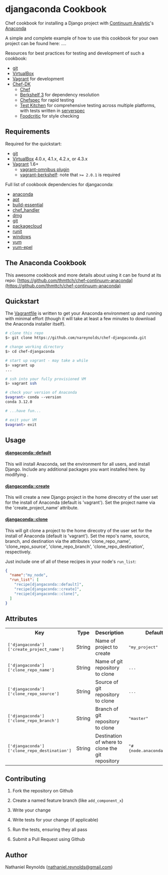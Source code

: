 # djangaconda Cookbook

Chef cookbook for installing a Django project with [Continuum Analytic](http://continuum.io/)'s [Anaconda](https://store.continuum.io/cshop/anaconda/)

A simple and complete example of how to use this cookbook for your own project can be found here: ....

Resources for best practices for testing and development of such a cookbook:
- [git](https://git-scm.com/)
- [VirtualBox](https://www.virtualbox.org/)
- [Vagrant](https://www.vagrantup.com) for development
- [Chef-DK](https://downloads.chef.io/chef-dk/)
  - [Chef](https://www.chef.io/chef/)
  - [Berkshelf 3](http://berkshelf.com/) for dependency resolution
  - [Chefspec](https://github.com/sethvargo/chefspec) for rapid testing
  - [Test Kitchen](https://github.com/test-kitchen/test-kitchen) for
comprehensive testing across multiple platforms, with tests written in
[serverspec](http://serverspec.org/)
  - [Foodcritic](http://acrmp.github.io/foodcritic/) for style checking


## Requirements

Required for the quickstart:
- [git](https://git-scm.com/)
- [VirtualBox](https://www.virtualbox.org/) 4.0.x, 4.1.x, 4.2.x, or 4.3.x
- [Vagrant](https://www.vagrantup.com/) 1.6+
  - [vagrant-omnibus plugin](https://github.com/schisamo/vagrant-omnibus)
  - [vagrant-berkshelf](https://github.com/berkshelf/vagrant-berkshelf): note
    that `>= 2.0.1` is required

Full list of cookbook dependencies for djangaconda:
- [anaconda](https://github.com/thmttch/chef-continuum-anaconda)
- [apt](https://github.com/opscode-cookbooks/apt)
- [build-essential](https://github.com/opscode-cookbooks/build-essential)
- [chef_handler](https://github.com/opscode-cookbooks/chef_handler)
- [dmg](https://github.com/opscode-cookbooks/dmg)
- [git](https://github.com/jssjr/git)
- [packagecloud](https://github.com/computology/packagecloud-cookbook)
- [runit](https://github.com/hw-cookbooks/runit)
- [windows](https://github.com/opscode-cookbooks/windows)
- [yum](https://github.com/chef-cookbooks/yum)
- [yum-epel](https://github.com/chef-cookbooks/yum-epel)


## The Anaconda Cookbook
This awesome cookbook and more details about using it can be found at its repo: [https://github.com/thmttch/chef-continuum-anaconda](https://github.com/thmttch/chef-continuum-anaconda)


## Quickstart

The [Vagrantfile](Vagrantfile) is written to get your Anaconda environment up and running with minimal effort (though it will take at least a few minutes to download the Anaconda installer itself).

```bash
# clone this repo
$> git clone https://github.com/nareynolds/chef-djangaconda.git

# change working directory
$> cd chef-djangaconda

# start up vagrant - may take a while
$> vagrant up
...

# ssh into your fully provisioned VM
$> vagrant ssh

# check your version of Anaconda
$vagrant> conda --version
conda 3.12.0

# ...have fun...

# exit your VM
$vagrant> exit
```


## Usage

#### [djangaconda::default](recipes/default.rb)
This will install Anaconda, set the environment for all users, and install Django. Include any additional packages you want installed here. by modifying .

#### [djangaconda::create](recipes/create.rb)
This will create a new Django project in the home direcotry of the user set for the install of Anaconda (default is 'vagrant'). Set the project name via the 'create_project_name' attribute.

#### [djangaconda::clone](recipes/clone.rb)
This will git clone a project to the home direcotry of the user set for the install of Anaconda (default is 'vagrant'). Set the repo's name, source, branch, and destination via the attributes 'clone_repo_name', 'clone_repo_source', 'clone_repo_branch', 'clone_repo_destination', respectively.

Just include one of all of these recipes in your node's `run_list`:

```json
{
  "name":"my_node",
  "run_list": [
    "recipe[djangaconda::default]",
    "recipe[djangaconda::create]",
    "recipe[djangaconda::clone]",
  ]
}
```


## Attributes

<table>
  <tr>
    <th>Key</th>
    <th>Type</th>
    <th>Description</th>
    <th>Default</th>
  </tr>
  <tr>
    <td><tt>['djangaconda']['create_project_name']</tt></td>
    <td>String</td>
    <td>Name of project to create</td>
    <td><tt>"my_project"</tt></td>
  </tr>
  <tr>
    <td><tt>['djangaconda']['clone_repo_name']</tt></td>
    <td>String</td>
    <td>Name of git repository to clone</td>
    <td><tt>...</tt></td>
  </tr>
  <tr>
    <td><tt>['djangaconda']['clone_repo_source']</tt></td>
    <td>String</td>
    <td>Source of git repository to clone</td>
    <td><tt>...</tt></td>
  </tr>
  <tr>
    <td><tt>['djangaconda']['clone_repo_branch']</tt></td>
    <td>String</td>
    <td>Branch of git repository to clone</td>
    <td><tt>"master"</tt></td>
  </tr>
  <tr>
    <td><tt>['djangaconda']['clone_repo_destination']</tt></td>
    <td>String</td>
    <td>Destination of where to clone the git repository</td>
    <td><tt>"#{node.anaconda.home}"</tt></td>
  </tr>
</table>


## Contributing

1. Fork the repository on Github

2. Create a named feature branch (like `add_component_x`)

3. Write your change

4. Write tests for your change (if applicable)

5. Run the tests, ensuring they all pass

6. Submit a Pull Request using Github


## Author

Nathaniel Reynolds (nathaniel.reynolds@gmail.com)

